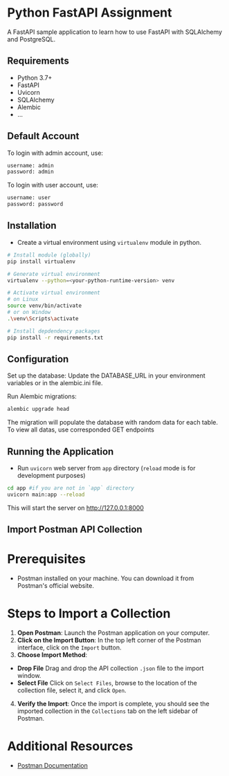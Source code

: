 # Python FastAPI Assignment
A FastAPI sample application to learn how to use FastAPI with SQLAlchemy and PostgreSQL.

## Requirements
- Python 3.7+
- FastAPI
- Uvicorn
- SQLAlchemy
- Alembic
- ...

## Default Account
To login with admin account, use:
```bash
username: admin
password: admin
```
To login with user account, use:
```bash
username: user
password: password
```

## Installation 
- Create a virtual environment using `virtualenv` module in python.
```bash
# Install module (globally)
pip install virtualenv

# Generate virtual environment
virtualenv --python=<your-python-runtime-version> venv

# Activate virtual environment
# on Linux
source venv/bin/activate
# or on Window
.\venv\Scripts\activate

# Install depdendency packages
pip install -r requirements.txt
```
## Configuration

Set up the database: Update the DATABASE_URL in your environment variables or in the alembic.ini file.

Run Alembic migrations:
```bash
alembic upgrade head
```
The  migration will populate the database with random data for each table.
To view all datas, use corresponded GET endpoints

## Running the Application
- Run `uvicorn` web server from `app` directory (`reload` mode is for development purposes)
```bash
cd app #if you are not in `app` directory
uvicorn main:app --reload
```
This will start the server on http://127.0.0.1:8000

## Import Postman API Collection
# Prerequisites
- Postman installed on your machine. You can download it from Postman's official website.
# Steps to Import a Collection
1. **Open Postman**:
   Launch the Postman application on your computer.
2. **Click on the Import Button**:
   In the top left corner of the Postman interface, click on the `Import` button.
3. **Choose Import Method**:
- **Drop File**
  Drag and drop the API collection `.json` file to the import window.
- **Select File**
  Click on `Select Files`, browse to the location of the collection file, select it, and click `Open`.  
4. **Verify the Import**:
   Once the import is complete, you should see the imported collection in the `Collections` tab on the left sidebar of Postman.
# Additional Resources
- [Postman Documentation](https://learning.postman.com/docs/getting-started/importing-and-exporting/importing-data/)

